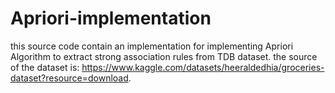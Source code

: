 # Apriori-implementation
this source code contain an implementation for implementing Apriori Algorithm to extract strong association rules from TDB dataset.
the source of the dataset is: https://www.kaggle.com/datasets/heeraldedhia/groceries-dataset?resource=download. 
